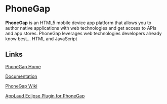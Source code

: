 # PhoneGap #

**PhoneGap** is an HTML5 mobile device app platform that allows you to author native applications with web technologies and get access to APIs and app stores. PhoneGap leverages web technologies developers already know best... HTML and JavaScript

## Links ##

[PhoneGap Home](http://www.phonegap.com)

[Documentation](http://docs.phonegap.com)

[PhoneGap Wiki](http://http://wiki.phonegap.com/w/page/16494772/FrontPage)

[AppLaud Eclipse Plugin for PhoneGap ](http://www.mobiledevelopersolutions.com)